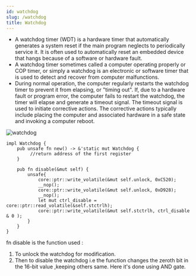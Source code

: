 ```yaml
---
id: watchdog
slug: /watchdog
title: Watchdog
---
```

* A watchdog timer (WDT) is a hardware timer that automatically generates a system reset if the main program neglects to periodically service it. It is often used to automatically reset an embedded device that hangs because of a software or hardware fault.
* A watchdog timer sometimes called a computer operating properly or COP timer, or simply a watchdog is an electronic or software timer that is used to detect and recover from computer malfunctions. 
* During normal operation, the computer regularly restarts the watchdog timer to prevent it from elapsing, or "timing out". If, due to a hardware fault or program error, the computer fails to restart the watchdog, the timer will elapse and generate a timeout signal. The timeout signal is used to initiate corrective actions. The corrective actions typically include placing the computer and associated hardware in a safe state and invoking a computer reboot.

![watchdog](https://github.com/Mshivam2409/RustDuino-Docs/blob/master/assets/Watchdog_timer_IC.jpg?raw=true)

```use core;
impl Watchdog {
    pub unsafe fn new() -> &'static mut Watchdog {
         //return address of the first register
    }

    pub fn disable(&mut self) {
        unsafe{
            core::ptr::write_volatile(&mut self.unlock, 0xC520);
            __nop();
            core::ptr::write_volatile(&mut self.unlock, 0xD928);
            __nop();
            let mut ctrl_disable = core::ptr::read_volatile(&self.stctrlh);
            core::ptr::write_volatile(&mut self.stctrlh, ctrl_disable & 0 );
        }
    }
}
```

fn disable is the function used :

1. To unlock the watchdog for modification.
2. Then to disable the watchdog i.e the function changes the zeroth bit in the 16-bit value ,keeping others same. Here it's done using AND gate.  